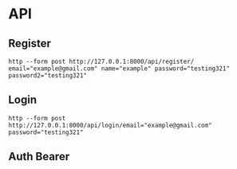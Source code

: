 # API
## Register
```
http --form post http://127.0.0.1:8000/api/register/ email="example@gmail.com" name="example" password="testing321" password2="testing321"
```

## Login
```
http --form post http://127.0.0.1:8000/api/login/email="example@gmail.com" password="testing321"
```

## Auth Bearer
```
```